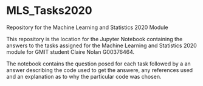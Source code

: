 # MLS_Tasks2020
Repository for the Machine Learning and Statistics 2020 Module

This repository is the location for the Jupyter Notebook containing the answers to the tasks assigned for the Machine Learning and Statistics 2020 module for GMIT student Claire Nolan G00376464.

The notebook contains the question posed for each task followed by a an answer describing the code used to get the answere, any references used and an explanation as to why the particular code was chosen. 









